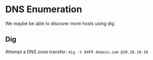 # DNS Enumeration
We maybe be able to discover more hosts using dig

## Dig
Attempt a DNS zone transfer:
`dig -t AXFR domain.com @10.10.10.10`

